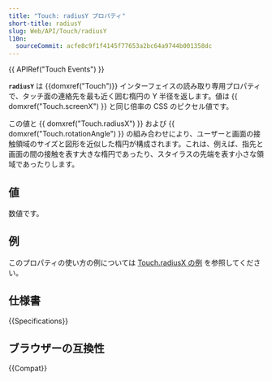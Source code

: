 ```yaml
---
title: "Touch: radiusY プロパティ"
short-title: radiusY
slug: Web/API/Touch/radiusY
l10n:
  sourceCommit: acfe8c9f1f4145f77653a2bc64a9744b001358dc
---
```


{{ APIRef("Touch Events") }}

**`radiusY`** は {{domxref("Touch")}} インターフェイスの読み取り専用プロパティで、タッチ面の連絡先を最も近く囲む楕円の Y 半径を返します。値は {{ domxref("Touch.screenX") }} と同じ倍率の CSS のピクセル値です。

この値と {{ domxref("Touch.radiusX") }} および {{ domxref("Touch.rotationAngle") }} の組み合わせにより、ユーザーと画面の接触領域のサイズと図形を近似した楕円が構成されます。これは、例えば、指先と画面の間の接触を表す大きな楕円であったり、スタイラスの先端を表す小さな領域であったりします。

## 値

数値です。

## 例

このプロパティの使い方の例については [Touch.radiusX の例](/ja/docs/Web/API/Touch/radiusX#例) を参照してください。

## 仕様書

{{Specifications}}

## ブラウザーの互換性

{{Compat}}
